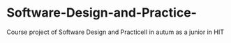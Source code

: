# Software-Design-and-Practice-
Course project of Software Design and PracticeⅡ in autum as a junior in HIT
